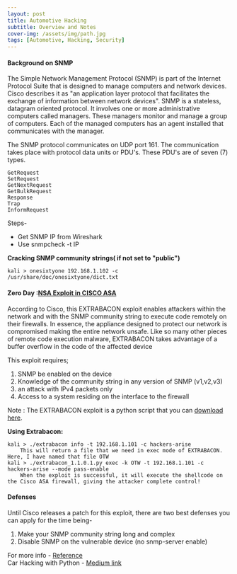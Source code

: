 ```yaml
---
layout: post
title: Automotive Hacking
subtitle: Overview and Notes
cover-img: /assets/img/path.jpg
tags: [Automotive, Hacking, Security]
---
```


#### Background on SNMP

The Simple Network Management Protocol (SNMP) is part of the Internet Protocol Suite that is designed to manage computers and network devices. Cisco describes it as "an application layer protocol that facilitates the exchange of information between network devices".
SNMP is a stateless, datagram oriented protocol. It involves one or more administrative computers called managers. These managers monitor and manage a group of computers. Each of the managed computers has an agent installed that communicates with the manager.

The SNMP protocol communicates on UDP port 161. The communication takes place with protocol data units or PDU's. These PDU's are of seven (7) types. 

```
GetRequest  
SetRequest  
GetNextRequest  
GetBulkRequest  
Response  
Trap  
InformRequest 
```

Steps-
* Get SNMP IP from Wireshark 
* Use snmpcheck -t IP

**Cracking SNMP community strings( if not set to "public")**

	kali > onesixtyone 192.168.1.102 -c /usr/share/doc/onesixtyone/dict.txt  

  

#### Zero Day :[NSA Exploit in CISCO ASA]( https://www.hackers-arise.com/post/2016/08/22/the-extrabacon-zero-day-exploit-on-cisco-asa-firewalls)

According to Cisco, this EXTRABACON exploit enables  attackers within the network and with the SNMP community string to execute code remotely on their firewalls. In essence, the appliance designed to protect our network is compromised making the entire network unsafe. Like so many other pieces of remote code execution malware, EXTRABACON takes advantage of a buffer overflow in the code of the affected device

This exploit requires;
1. SNMP be enabled on the device
2. Knowledge of the community string in any version of SNMP (v1,v2,v3)
3. an attack with IPv4 packets only
4. Access to a system residing on the interface to the firewall

Note : The EXTRABACON exploit is a python script that you can [download here](https://github.com/blahdidbert/extrabacon).

**Using Extrabacon:**
		
	kali > ./extrabacon info -t 192.168.1.101 -c hackers-arise
		This will return a file that we need in exec mode of EXTRABACON. Here, I have named that file OTW
	kali > ./extrabacon_1.1.0.1.py exec -k OTW -t 192.168.1.101 -c hackers-arise --mode pass-enable
		When the exploit is successful, it will execute the shellcode on the Cisco ASA firewall, giving the attacker complete control!  

#### Defenses
Until Cisco releases a patch for this exploit, there are two best defenses you can apply for the time being-
1. Make your SNMP community string long and complex
2. Disable SNMP on the vulnerable device (no snmp-server enable)


For more info - [Reference](https://www.hackers-arise.com/post/2019/03/23/network-basics-for-hackers-simple-network-management-protocol-snmp-theory-reconnaissance)   
Car Hacking with Python - [Medium link](https://medium.com/bugbountywriteup/car-hacking-with-python-part-1-data-exfiltration-gps-and-obdii-can-bus-69bc6b101fd1)
